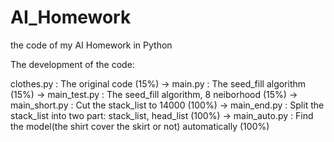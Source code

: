 # AI_Homework
the code of my AI Homework in Python

The development of the code:

   clothes.py       : The original code                                                 (15%)
-> main.py          : The seed_fill algorithm                                           (15%)
-> main_test.py     : The seed_fill algorithm, 8 neiborhood                             (15%)
-> main_short.py    : Cut the stack_list to 14000                                       (100%)
-> main_end.py      : Split the stack_list into two part: stack_list, head_list         (100%)
-> main_auto.py     : Find the model(the shirt cover the skirt or not) automatically    (100%)
